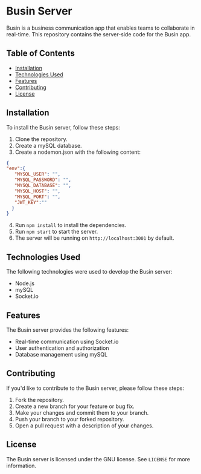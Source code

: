 # Busin Server

Busin is a business communication app that enables teams to collaborate in real-time. This repository contains the
server-side code for the Busin app.

## Table of Contents

- [Installation](#installation)
- [Technologies Used](#technologies-used)
- [Features](#features)
- [Contributing](#contributing)
- [License](#license)

## Installation

To install the Busin server, follow these steps:

1. Clone the repository.
2. Create a mySQL database.
3. Create a nodemon.json with the following content:
```json
{
"env":{
   "MYSQL_USER": "",
   "MYSQL_PASSWORD": "",
   "MYSQL_DATABASE": "",
   "MYSQL_HOST": "",
   "MYSQL_PORT": "",
   "JWT_KEY":"" 
  }
}

```

4. Run `npm install` to install the dependencies.
5. Run `npm start` to start the server.
6. The server will be running on `http://localhost:3001` by default.

## Technologies Used

The following technologies were used to develop the Busin server:

- Node.js
- mySQL
- Socket.io

## Features

The Busin server provides the following features:

- Real-time communication using Socket.io
- User authentication and authorization
- Database management using mySQL

## Contributing

If you'd like to contribute to the Busin server, please follow these steps:

1. Fork the repository.
2. Create a new branch for your feature or bug fix.
3. Make your changes and commit them to your branch.
4. Push your branch to your forked repository.
5. Open a pull request with a description of your changes.

## License

The Busin server is licensed under the GNU license. See `LICENSE` for more information.
